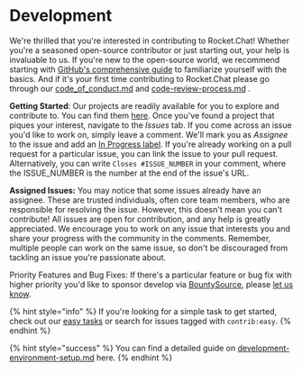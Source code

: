 # Development

We're thrilled that you're interested in contributing to Rocket.Chat! Whether you're a seasoned open-source contributor or just starting out, your help is invaluable to us. If you're new to the open-source world, we recommend starting with [GitHub's comprehensive guide](https://opensource.guide/how-to-contribute/) to familiarize yourself with the basics. And if it's your first time contributing to Rocket.Chat please go through our [code\_of\_conduct.md](../../code\_of\_conduct.md "mention") and [code-review-process.md](../../code-review-process.md "mention") .

**Getting Started**: Our projects are readily available for you to explore and contribute to. You can find them [here](https://github.com/RocketChat). Once you've found a project that piques your interest, navigate to the _Issues_ tab. If you come across an issue you'd like to work on, simply leave a comment. We'll mark you as _Assignee_ to the issue and add an [In Progress label](https://github.com/RocketChat/Rocket.Chat/labels/stat%3A%20in%20progress). If you're already working on a pull request for a particular issue, you can link the issue to your pull request. Alternatively, you can write `Closes #ISSUE_NUMBER` in your comment, where the ISSUE\_NUMBER is the number at the end of the issue's URL.

**Assigned Issues:** You may notice that some issues already have an assignee. These are trusted individuals, often core team members, who are responsible for resolving the issue. However, this doesn't mean you can't contribute! All issues are open for contribution, and any help is greatly appreciated. We encourage you to work on any issue that interests you and share your progress with the community in the comments. Remember, multiple people can work on the same issue, so don't be discouraged from tackling an issue you're passionate about.

Priority Features and Bug Fixes: If there's a particular feature or bug fix with higher priority you'd like to sponsor develop via [BountySource](https://app.bountysource.com/teams/rocketchat), please [let us know](https://www.rocket.chat/contact).

{% hint style="info" %}
&#x20;If you're looking for a simple task to get started, check out our [easy tasks](https://github.com/RocketChat/Rocket.Chat/labels/contrib%3A%20easy) or search for issues tagged with `contrib:easy`.
{% endhint %}

{% hint style="success" %}
You can find a detailed guide on [development-environment-setup.md](../../../getting-started/development-environment-setup.md "mention") here.
{% endhint %}
